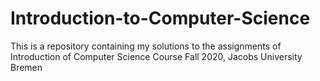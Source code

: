 # Introduction-to-Computer-Science
This is a repository containing my solutions to the assignments of Introduction of Computer Science Course Fall 2020, Jacobs University Bremen 

